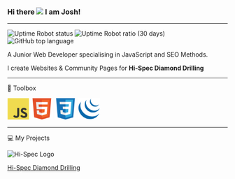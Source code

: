 ### Hi there <img src="https://raw.githubusercontent.com/MartinHeinz/MartinHeinz/master/wave.gif" width="30px">  I am Josh!

---


![Uptime Robot status](https://img.shields.io/uptimerobot/status/m789613149-1f49530a6a35579c4ced9d67) ![Uptime Robot ratio (30 days)](https://img.shields.io/uptimerobot/ratio/m789613149-1f49530a6a35579c4ced9d67) ![GitHub top language](https://img.shields.io/github/languages/top/JoshuaB8/Hi-Spec?style=plastic)
 

A Junior Web Developer specialising in JavaScript and SEO Methods.

I create Websites & Community Pages for **Hi-Spec Diamond Drilling**


---

🧰 Toolbox

<img src="https://raw.githubusercontent.com/devicons/devicon/master/icons/javascript/javascript-original.svg" alt="JavaScript Logo" width="50px"> <img src="https://raw.githubusercontent.com/devicons/devicon/2ae2a900d2f041da66e950e4d48052658d850630/icons/html5/html5-original.svg" alt="HTML5 Logo" width="50px"> <img src="https://raw.githubusercontent.com/devicons/devicon/2ae2a900d2f041da66e950e4d48052658d850630/icons/css3/css3-original.svg" alt="CSS3 Logo" width="50px"> <img src="https://raw.githubusercontent.com/devicons/devicon/2ae2a900d2f041da66e950e4d48052658d850630/icons/jquery/jquery-original.svg" alt="JQuery Logo" width="50px">


---


💻 My Projects

<img src="https://user-images.githubusercontent.com/42446797/139862422-6a7ad88c-2e56-404e-af0e-403fe3b0a24e.jpg" alt="Hi-Spec Logo" width="60px"> <a href="https://hi-specdd.co.uk" ><p>Hi-Spec Diamond Drilling</p>
</a>
